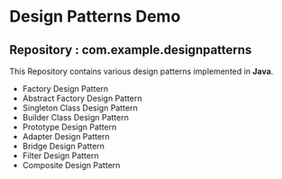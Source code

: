 Design Patterns Demo
==========================
Repository : com.example.designpatterns
------------------------------------------

This Repository contains various design patterns implemented in **Java**.
- Factory Design Pattern
- Abstract Factory Design Pattern
- Singleton Class Design Pattern
- Builder Class Design Pattern
- Prototype Design Pattern
- Adapter Design Pattern
- Bridge Design Pattern
- Filter Design Pattern
- Composite Design Pattern
